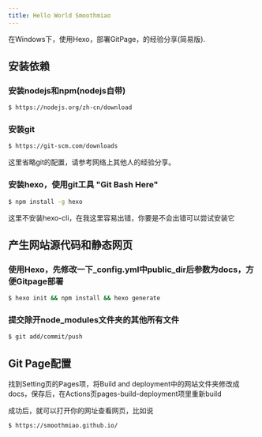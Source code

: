 ```yaml
---
title: Hello World Smoothmiao
---
```

在Windows下，使用Hexo，部署GitPage，的经验分享(简易版).

## 安装依赖

### 安装nodejs和npm(nodejs自带)
``` bash
$ https://nodejs.org/zh-cn/download
```

### 安装git
``` bash
$ https://git-scm.com/downloads
```
这里省略git的配置，请参考网络上其他人的经验分享。

### 安装hexo，使用git工具 "Git Bash Here"
``` bash
$ npm install -g hexo
```
这里不安装hexo-cli，在我这里容易出错，你要是不会出错可以尝试安装它

## 产生网站源代码和静态网页

### 使用Hexo，先修改一下_config.yml中public_dir后参数为docs，方便Gitpage部署
``` bash
$ hexo init && npm install && hexo generate
```

### 提交除开node_modules文件夹的其他所有文件
``` bash
$ git add/commit/push
```

## Git Page配置
找到Setting页的Pages项，将Build and deployment中的网站文件夹修改成docs，保存后，在Actions页pages-build-deployment项里重新build

成功后，就可以打开你的网址查看网页，比如说
``` bash
$ https://smoothmiao.github.io/
```

